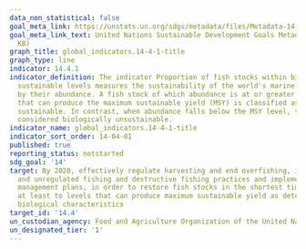 ```yaml
---
data_non_statistical: false
goal_meta_link: https://unstats.un.org/sdgs/metadata/files/Metadata-14-04-01.pdf
goal_meta_link_text: United Nations Sustainable Development Goals Metadata (PDF 370
  KB)
graph_title: global_indicators.14-4-1-title
graph_type: line
indicator: 14.4.1
indicator_definition: The indicator Proportion of fish stocks within biologically
  sustainable levels measures the sustainability of the world's marine capture fisheries
  by their abundance. A fish stock of which abundance is at or greater than the level,
  that can produce the maximum sustainable yield (MSY) is classified as biologically
  sustainable. In contrast, when abundance falls below the MSY level, the stock is
  considered biologically unsustainable.
indicator_name: global_indicators.14-4-1-title
indicator_sort_order: 14-04-01
published: true
reporting_status: notstarted
sdg_goal: '14'
target: By 2020, effectively regulate harvesting and end overfishing, illegal, unreported
  and unregulated fishing and destructive fishing practices and implement science-based
  management plans, in order to restore fish stocks in the shortest time feasible,
  at least to levels that can produce maximum sustainable yield as determined by their
  biological characteristics
target_id: '14.4'
un_custodian_agency: Food and Agriculture Organization of the United Nations (FAO)
un_designated_tier: '1'
---
```

